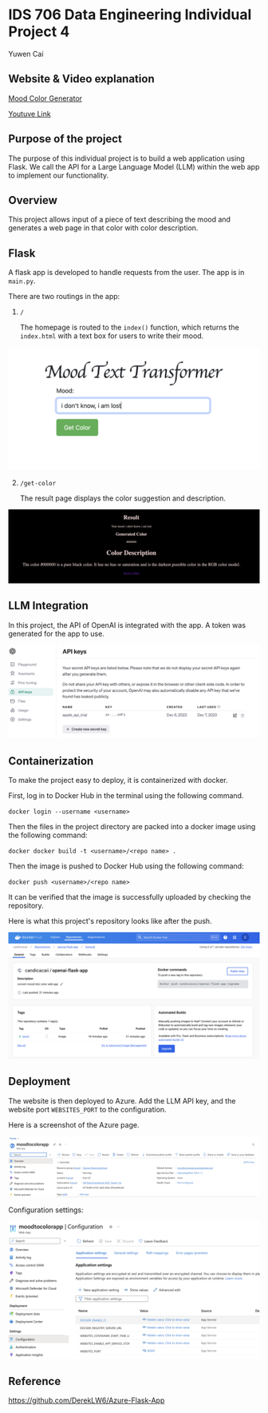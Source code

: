 
# IDS 706 Data Engineering Individual Project 4

Yuwen Cai 

## Website & Video explanation
[Mood Color Generator](https://colorfulmood.azurewebsites.net)


[Youtuve Link](https://youtu.be/KH3d2TauRNk)

## Purpose of the project

The purpose of this individual project is to build a web application using Flask. We call the API for a Large Language Model (LLM) within the web app to implement our functionality.


## Overview

This project allows input of a piece of text describing the mood and generates a web page in that color with color description.

## Flask

A flask app is developed to handle requests from the user. The app is in `main.py`.

There are two routings in the app: 

1. `/`

    The homepage is routed to the `index()` function, which returns the `index.html` with a text box for users to write their mood.

![index_page](./imgs/index.png)

2. `/get-color`
    
    The result page displays the color suggestion and description.

![result_page](./imgs/result.png)

## LLM Integration

In this project, the API of OpenAI is integrated with the app. A token was generated for the app to use.

![openai](./imgs/openapi.png)

## Containerization

To make the project easy to deploy, it is containerized with docker.

First, log in to Docker Hub in the terminal using the following command.

`docker login --username <username>`


Then the files in the project directory are packed into a docker image using the following command:

`docker docker build -t <username>/<repo name> .`


Then the image is pushed to Docker Hub using the following command:

`docker push <username>/<repo name>`

It can be verified that the image is successfully uploaded by checking the repository.

Here is what this project's repository looks like after the push.

![docker_hub_repo](./imgs/dockerhub.png)

## Deployment

The website is then deployed to Azure. Add the LLM API key, and the website port `WEBSITES_PORT` to the configuration.

Here is a screenshot of the Azure page.

![app service](./imgs/AppService.png)

Configuration settings:

![app config](./imgs/config.png)

## Reference
https://github.com/DerekLW6/Azure-Flask-App





